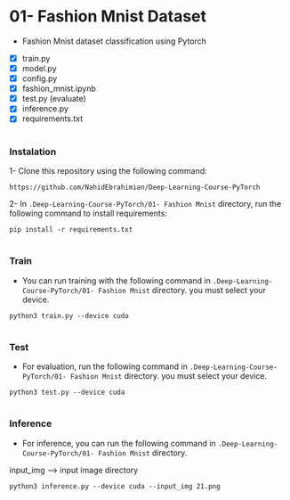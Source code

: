 # 01- Fashion Mnist Dataset

- Fashion Mnist dataset classification using Pytorch

- [x] train.py
- [x] model.py
- [x] config.py
- [x] fashion_mnist.ipynb
- [x] test.py (evaluate)
- [x] inference.py
- [x] requirements.txt

#

### Instalation

1- Clone this repository using the following command:

```
https://github.com/NahidEbrahimian/Deep-Learning-Course-PyTorch
```

2- In `.Deep-Learning-Course-PyTorch/01- Fashion Mnist` directory, run the following command to install requirements:

```
pip install -r requirements.txt
```
#

### Train

- You can run training with the following command in `.Deep-Learning-Course-PyTorch/01- Fashion Mnist` directory. you must select your device.

```
python3 train.py --device cuda
```
#

### Test

- For evaluation, run the following command in `.Deep-Learning-Course-PyTorch/01- Fashion Mnist` directory. you must select your device.

```
python3 test.py --device cuda
```
#

### Inference

- For inference, you can run the following command in `.Deep-Learning-Course-PyTorch/01- Fashion Mnist` directory.

input_img --> input image directory

```
python3 inference.py --device cuda --input_img 21.png
```
